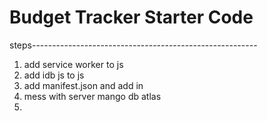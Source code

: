 # Budget Tracker Starter Code



steps--------------------------------------------------------


1. add service worker to js
2. add idb js to js
3. add manifest.json and add in
4. mess with server mango db atlas 
5. 
